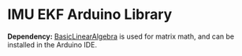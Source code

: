 # IMU EKF Arduino Library

**Dependency:** [BasicLinearAlgebra](https://github.com/tomstewart89/BasicLinearAlgebra) is used for matrix math, and can be installed in the Arduino IDE.
